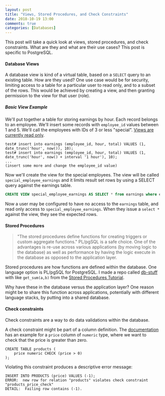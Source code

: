 ```yaml
---
layout: post
title: "Views, Stored Procedures, and Check Constraints"
date: 2018-10-19 13:00
comments: true
categories: [Databases]
---
```


This post will take a quick look at views, stored procedures, and check constraints. What are they and what are their use cases? This post is specific to PostgreSQL.

#### Database Views

A database view is kind of a virtual table, based on a `SELECT` query to an existing table. How are they used? One use case would be for security, limiting access to a table for a particular user to read only, and to a subset of the rows. This would be achieved by creating a view, and then granting permission to the view for that user (role).

##### Basic View Example

We'll put together a table for storing earnings by hour. Each record belongs to an employee. We'll insert some records with `employee_id` values between 1 and 5. We'll call the employees with IDs of 3 or less "special". [Views are currently read only](https://www.postgresql.org/docs/9.2/static/sql-createview.html).

```
test# insert into earnings (employee_id, hour, total) VALUES (1, date_trunc('hour', now()), 10);
test# insert into earnings (employee_id, hour, total) VALUES (1, date_trunc('hour', now() + interval '1 hour'), 10);
...
(insert some more and change the employee_id value)
```

Now we'll create the view for the special employees. The view will be called `special_employee_earnings` and it limits result set rows by using a SELECT query against the earnings table.

```sql
CREATE VIEW special_employee_earnings AS SELECT * from earnings where employee_id <= 3;
```

Now a user may be configured to have no access to the `earnings` table, and read only access to `special_employee_earnings`. When they issue a `select *` against the view, they see the expected rows.


#### Stored Procedures

> "The stored procedures define functions for creating triggers or custom aggregate functions." PL/pgSQL is a safe choice. One of the advantages is re-use across various applications (by moving logic to the database) as well as performance by having the logic execute in the database as opposed to the application layer.

Stored procedures are how functions are defined within the database. One language option is PL/pgSQL for PostgreSQL. I made a repo called [db-stuff](https://github.com/andyatkinson/db-stuff) with like `get_sum(a,b)` from the [Stored Procedures Tutorial](http://www.postgresqltutorial.com/postgresql-stored-procedures/).

Why have these in the database versus the application layer? One reason might be to share this function across applications, potentially with different language stacks, by putting into a shared database.


#### Check constraints

Check constraints are a way to do data validations within the database.

A check constraint might be part of a column definition. The [documentation](https://www.postgresql.org/docs/9.4/static/ddl-constraints.html) has an example for a `price` column  of `numeric` type, where we want to check that the price is greater than zero.

```
CREATE TABLE products (
    price numeric CHECK (price > 0)
);
```

Violating this constraint produces a descriptive error message:

```
INSERT INTO PRODUCTS (price) VALUES (-1);
ERROR:  new row for relation "products" violates check constraint "products_price_check"
DETAIL:  Failing row contains (-1).
```
